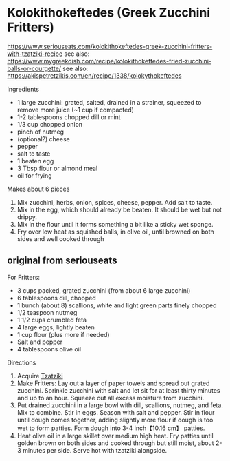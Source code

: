 # Kolokithokeftedes (Greek Zucchini Fritters)

https://www.seriouseats.com/kolokithokeftedes-greek-zucchini-fritters-with-tzatziki-recipe
see also: https://www.mygreekdish.com/recipe/kolokithokeftedes-fried-zucchini-balls-or-courgette/
see also: https://akispetretzikis.com/en/recipe/1338/kolokythokeftedes

Ingredients

* 1 large zucchini: grated, salted, drained in a strainer, squeezed to remove more juice (~1 cup if compacted)
* 1-2 tablespoons chopped dill or mint
* 1/3 cup chopped onion
* pinch of nutmeg
* (optional?) cheese
* pepper
* salt to taste
* 1 beaten egg
* 3 Tbsp flour or almond meal
* oil for frying

Makes about 6 pieces

1. Mix zucchini, herbs, onion, spices, cheese, pepper. Add salt to taste.
2. Mix in the egg, which should already be beaten. It should be wet but not drippy.
3. Mix in the flour until it forms something a bit like a sticky wet sponge.
4. Fry over low heat as squished balls, in olive oil, until browned on both sides and well cooked through

## original from seriouseats

For Fritters:

* 3 cups packed, grated zucchini (from about 6 large zucchini)
* 6 tablespoons dill, chopped
* 1 bunch (about 8) scallions, white and light green parts finely chopped
* 1/2 teaspoon nutmeg
* 1 1/2 cups crumbled feta
* 4 large eggs, lightly beaten
* 1 cup flour (plus more if needed)
* Salt and pepper
* 4 tablespoons olive oil

Directions

1. Acquire [Tzatziki](tzatziki.md)
2. Make Fritters: Lay out a layer of paper towels and spread out grated zucchini. Sprinkle zucchini with salt and let
   sit for at least thirty minutes and up to an hour. Squeeze out all excess moisture from zucchini.
3. Put drained zucchini in a large bowl with dill, scallions, nutmeg, and feta. Mix to combine. Stir in eggs. Season
   with salt and pepper. Stir in flour until dough comes together, adding slightly more flour if dough is too wet to
   form patties. Form dough into 3-4 inch【10.16 cm】 patties.
5. Heat olive oil in a large skillet over medium high heat. Fry patties until golden brown on both sides and cooked
   through but still moist, about 2-3 minutes per side. Serve hot with tzatziki alongside.
